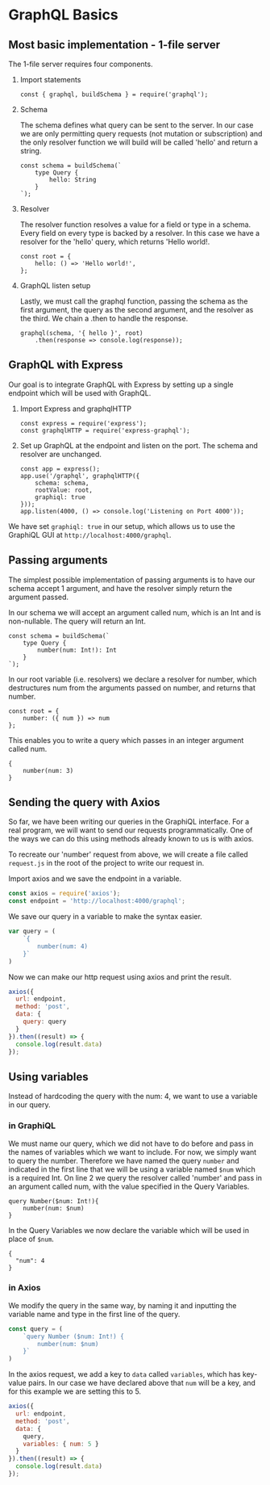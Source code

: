 # GraphQL Basics

## Most basic implementation - 1-file server

The 1-file server requires four components.

1. Import statements

    ```const { graphql, buildSchema } = require('graphql');```

2. Schema

    The schema defines what query can be sent to the server. In our case we are only permitting query requests (not mutation or subscription) and the only resolver function we will build will be called 'hello' and return a string.

    ```
    const schema = buildSchema(`
        type Query {
            hello: String
        }
    `);
    ```

3. Resolver

    The resolver function resolves a value for a field or type in a schema. Every field on every type is backed by a resolver. In this case we have a resolver for the 'hello' query, which returns 'Hello world!.

    ```
    const root = {
        hello: () => 'Hello world!',
    };
    ```

4. GraphQL listen setup

    Lastly, we must call the graphql function, passing the schema as the first argument, the query as the second argument, and the resolver as the third. We chain a .then to handle the response.

    ```
    graphql(schema, '{ hello }', root)
        .then(response => console.log(response));
    ```

## GraphQL with Express

Our goal is to integrate GraphQL with Express by setting up a single endpoint which will be used with GraphQL.

1. Import Express and graphqlHTTP

    ```
    const express = require('express');
    const graphqlHTTP = require('express-graphql');
    ```

2. Set up GraphQL at the endpoint and listen on the port. The schema and resolver are unchanged.

    ```
    const app = express();
    app.use('/graphql', graphqlHTTP({
        schema: schema,
        rootValue: root,
        graphiql: true
    }));
    app.listen(4000, () => console.log('Listening on Port 4000'));
    ```

We have set ```graphiql: true``` in our setup, which allows us to use the GraphiQL GUI at ```http://localhost:4000/graphql```.

## Passing arguments

The simplest possible implementation of passing arguments is to have our schema accept 1 argument, and have the resolver simply return the argument passed.

In our schema we will accept an argument called num, which is an Int and is non-nullable. The query will return an Int.
```
const schema = buildSchema(`
    type Query {
        number(num: Int!): Int
    }
`);
```

In our root variable (i.e. resolvers) we declare a resolver for number, which destructures num from the arguments passed on number, and returns that number.
```
const root = {
    number: ({ num }) => num
};
```

This enables you to write a query which passes in an integer argument called num.
```
{
    number(num: 3)
}
```

## Sending the query with Axios

So far, we have been writing our queries in the GraphiQL interface. For a real program, we will want to send our requests programmatically. One of the ways we can do this using methods already known to us is with axios.

To recreate our 'number' request from above, we will create a file called ```request.js``` in the root of the project to write our request in.

Import axios and we save the endpoint in a variable.

```Javascript
const axios = require('axios');
const endpoint = 'http://localhost:4000/graphql';
```

We save our query in a variable to make the syntax easier.

```Javascript
var query = (
    `{
        number(num: 4)
    }`
)
```

Now we can make our http request using axios and print the result.

```Javascript
axios({
  url: endpoint,
  method: 'post',
  data: {
    query: query
  }
}).then((result) => {
  console.log(result.data)
});
```

## Using variables

Instead of hardcoding the query with the num: 4, we want to use a variable in our query.

### in GraphiQL

We must name our query, which we did not have to do before and pass in the names of variables which we want to include. For now, we simply want to query the number. Therefore we have named the query ```number``` and indicated in the first line that we will be using a variable named ```$num``` which is a required Int. On line 2 we query the resolver called 'number' and pass in an argument called num, with the value specified in the Query Variables.

```
query Number($num: Int!){
	number(num: $num)
}
```

In the Query Variables we now declare the variable which will be used in place of ```$num```.

```
{
  "num": 4
}
```

### in Axios

We modify the query in the same way, by naming it and inputting the variable name and type in the first line of the query.

```Javascript
const query = (
    `query Number ($num: Int!) {
        number(num: $num)
    }`
)
```

In the axios request, we add a key to ```data``` called ```variables```, which has key-value pairs. In our case we have declared above that ```num``` will be a key, and for this example we are setting this to 5.

```Javascript
axios({
  url: endpoint,
  method: 'post',
  data: {
    query,
    variables: { num: 5 }
  }
}).then((result) => {
  console.log(result.data)
});
```